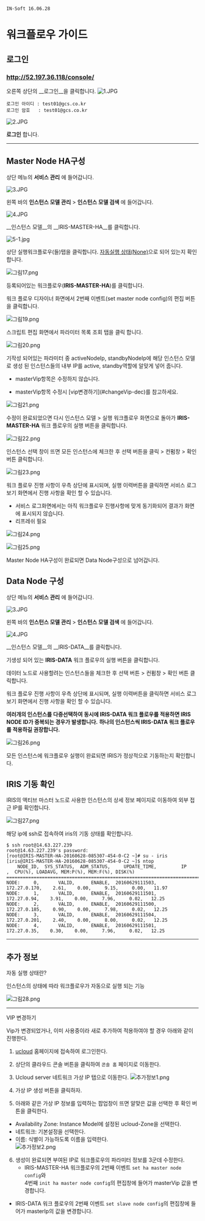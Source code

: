                                                                                                 IN-Soft 16.06.28
# 워크플로우 가이드

## 로그인
### http://52.197.36.118/console/
오른쪽 상단의 __로그인__을 클릭합니다.
![1.JPG](https://s3-ap-northeast-1.amazonaws.com/torchpad-production/wikis/1595/88fdkLARFyLgoGxVCU6z_1.JPG)
```
로그인 아이디 : test01@gcs.co.kr
로그인 암호   : test01@gcs.co.kr
```
![2.JPG](https://s3-ap-northeast-1.amazonaws.com/torchpad-production/wikis/1595/Z8ihXTqQNS1TmOABwsZ3_2.JPG)

__로그인__ 합니다.

---

## Master Node HA구성
상단 메뉴의 __서비스 관리__ 에 들어갑니다.

![3.JPG](https://s3-ap-northeast-1.amazonaws.com/torchpad-production/wikis/1595/GFNiAnclRNSTALHudXLG_3.JPG)

왼쪽 바의 __인스턴스 모델 관리__ > __인스턴스 모델 검색__ 에 들어갑니다.

![4.JPG](https://s3-ap-northeast-1.amazonaws.com/torchpad-production/wikis/1595/dhWslx7QWm9eW31lVHNT_4.JPG)

__인스턴스 모델__의 __IRIS-MASTER-HA__를 클릭합니다.

![5-1.jpg](https://s3-ap-northeast-1.amazonaws.com/torchpad-production/wikis/1595/PaIhe6XRomJwq0ZTpNFg_5-1.jpg)

상단 실행워크플로우(들)탭을 클릭합니다.
<a id="autoPlay" href="#autoPlay-dec">자동실행 상태(None)</a>으로 되어 있는지 확인합니다.

![그림17.png](https://s3-ap-northeast-1.amazonaws.com/torchpad-production/wikis/1595/7iiNKhYFRi6zUpkj3izO_%EA%B7%B8%EB%A6%BC17.png)

등록되어있는 워크플로우(__IRIS-MASTER-HA__)를 클릭합니다.

워크 플로우 디자이너 화면에서 2번째 이벤트(set master node config)의 편집 버튼을 클릭합니다.

![그림19.png](https://s3-ap-northeast-1.amazonaws.com/torchpad-production/wikis/1595/tWRtQmeFS88aZ22QkXGa_%EA%B7%B8%EB%A6%BC19.png)

스크립트 편집 화면에서 파라미터 목록 조회 탭을 클릭 합니다.

![그림20.png](https://s3-ap-northeast-1.amazonaws.com/torchpad-production/wikis/1595/L58VYUZ8Rb6FhP8j0dYL_%EA%B7%B8%EB%A6%BC20.png)

기작성 되어있는 파라미터 중 activeNodeIp, standbyNodeIp에 해당 인스턴스 모델로 생성 된 인스턴스들의 내부 IP를 active, standby역할에 알맞게 넣어 줍니다.
- masterVip항목은 수정하지 않습니다.
- <p id="changeVip">masterVip항목 수정시 [vip변경하기](#changeVip-dec)를 참고하세요.</p>

![그림21.png](https://s3-ap-northeast-1.amazonaws.com/torchpad-production/wikis/1595/mX73g2oTps0pvHTTMwwE_%EA%B7%B8%EB%A6%BC21.png)

수정이 완료되었으면 다시 인스턴스 모델 > 실행 워크플로우 화면으로 돌아가 __IRIS-MASTER-HA__ 워크 플로우의 실행 버튼을 클릭합니다.

![그림22.png](https://s3-ap-northeast-1.amazonaws.com/torchpad-production/wikis/1595/LN0D18tXSsmylbYbrCmp_%EA%B7%B8%EB%A6%BC22.png)

인스턴스 선택 창이 뜨면 모든 인스턴스에 체크한 후 선택 버튼을 클릭 > 컨펌창 > 확인 버튼 클릭합니다.

![그림23.png](https://s3-ap-northeast-1.amazonaws.com/torchpad-production/wikis/1595/s2AtC2lWQ2S0jMAPj03o_%EA%B7%B8%EB%A6%BC23.png)

워크 플로우 진행 사항이 우측 상단에 표시되며, 실행 이력버튼을 클릭하면 서비스 로그 보기 화면에서 진행 사항을 확인 할 수 있습니다.
- 서비스 로그화면에서는 아직 워크플로우 진행사항에 맞게 동기화되어 결과가 화면에 표시되지 않습니다.
- 리프레쉬 필요

![그림24.png](https://s3-ap-northeast-1.amazonaws.com/torchpad-production/wikis/1595/lffUi3G6T3GFqFfhhXGn_%EA%B7%B8%EB%A6%BC24.png)

![그림25.png](https://s3-ap-northeast-1.amazonaws.com/torchpad-production/wikis/1595/UrwnPGvlTluHQ1BBLvdO_%EA%B7%B8%EB%A6%BC25.png)

Master Node HA구성이 완료되면 Data Node구성으로 넘어갑니다.

## Data Node 구성

상단 메뉴의 __서비스 관리__ 에 들어갑니다.

![3.JPG](https://s3-ap-northeast-1.amazonaws.com/torchpad-production/wikis/1595/GFNiAnclRNSTALHudXLG_3.JPG)

왼쪽 바의 __인스턴스 모델 관리__ > __인스턴스 모델 검색__ 에 들어갑니다.

![4.JPG](https://s3-ap-northeast-1.amazonaws.com/torchpad-production/wikis/1595/dhWslx7QWm9eW31lVHNT_4.JPG)

__인스턴스 모델__의 __IRIS-DATA__를 클릭합니다.

기생성 되어 있는 __IRIS-DATA__ 워크 플로우의 실행 버튼을 클릭합니다.

데이터 노드로 사용할려는 인스턴스들을 체크한 후 선택 버튼 >  컨펌창  > 확인 버튼 클릭합니다.

워크 플로우 진행 사항이 우측 상단에 표시되며, 실행 이력버튼을 클릭하면 서비스 로그 보기 화면에서 진행 사항을 확인 할 수 있습니다.

**여러개의 인스턴스를 다중선택하여 동시에 IRIS-DATA 워크 플로우를 적용하면 IRIS NODE ID가 중복되는 경우가 발생합니다.**
**하나의 인스턴스씩  IRIS-DATA 워크 플로우를 적용하길 권장합니다.**

![그림26.png](https://s3-ap-northeast-1.amazonaws.com/torchpad-production/wikis/1595/Bn34VWnWQQSMX9clDOLl_%EA%B7%B8%EB%A6%BC26.png)



모든 인스턴스에 워크플로우 실행이 완료되면 IRIS가 정상적으로 기동하는지 확인합니다.

## IRIS 기동 확인 

IRIS의 액티브 마스터 노드로 사용한 인스턴스의 상세 정보 페이지로 이동하여 외부 접근 IP를 확인합니다.

![그림27.png](https://s3-ap-northeast-1.amazonaws.com/torchpad-production/wikis/1595/sgiNIpYSSwaAOk4ZY1lO_%EA%B7%B8%EB%A6%BC27.png)

해당 ip에 ssh로 접속하여 iris의 기동 상태를 확인합니다.

```
$ ssh root@14.63.227.239
root@14.63.227.239's password:
[root@IRIS-MASTER-HA-20160628-085307-454-0-C2 ~]# su - iris
[iris@IRIS-MASTER-HA-20160628-085307-454-0-C2 ~]$ ntop
    NODE_ID,  SYS_STATUS,  ADM_STATUS,     UPDATE_TIME,         IP     ,  CPU(%), LOADAVG, MEM:P(%), MEM:F(%), DISK(%)
=======================================================================================================================
NODE:     0,       VALID,      ENABLE,  20160629111503,    172.27.0.170,    2.61,    0.00,     9.15,     0.00,   11.97
NODE:     1,       VALID,      ENABLE,  20160629111501,     172.27.0.94,    3.91,    0.00,     7.96,     0.02,   12.25
NODE:     2,       VALID,      ENABLE,  20160629111500,    172.27.0.185,    0.90,    0.00,     7.98,     0.02,   12.25
NODE:     3,       VALID,      ENABLE,  20160629111504,    172.27.0.201,    2.40,    0.00,     8.00,     0.02,   12.25
NODE:     4,       VALID,      ENABLE,  20160629111501,     172.27.0.35,    0.30,    0.00,     7.96,     0.02,   12.25
```
---

## 추가 정보

<p id="autoPlay-dec"><a href="#autoPlay"> <i class="fa fa-undo" aria-hidden="true"></i> </a> 자동 실행 상태란?</p>
인스턴스의 상태에 따라 워크플로우가 자동으로 실행 되는 기능

![그림28.png](https://s3-ap-northeast-1.amazonaws.com/torchpad-production/wikis/1595/efUsgb5VSm6BlLRLF4Sq_%EA%B7%B8%EB%A6%BC28.png)

---

<p id="changeVip-dec"><a href=#changeVip> <i class="fa fa-undo" aria-hidden="true"></i> </a> VIP 변경하기</p>
Vip가 변경되었거나, 이미 사용중이라 새로 추가하여 적용하여야 할 경우 아래와 같이 진행한다.

1. [ucloud](https://ucloudbiz.olleh.com/) 홈페이지에 접속하여 로그인한다.
2. 상단의 클라우드 콘솔 버튼을 클릭하여 `콘솔 홈` 페이지로 이동한다.
3. Ucloud server <i class="fa fa-arrow-right" aria-hidden="true"></i> 네트워크 <i class="fa fa-arrow-right" aria-hidden="true"></i> 가상 IP 탭으로 이동한다.
![추가정보1.png](https://s3-ap-northeast-1.amazonaws.com/torchpad-production/wikis/1595/ntYRU3ysQhq1NUHzBM3R_%EC%B6%94%EA%B0%80%EC%A0%95%EB%B3%B41.png)

4. 가상 IP 생성 버튼을 클릭하자.
5. 아래와 같은 가상 IP 정보를 입력하는 팝업창이 뜨면 알맞은 값을 선택한 후 확인 버튼을 클릭한다.  
  - Availability Zone: Instance Model에 설정된 ucloud-Zone을 선택한다.
  - 네트워크: 기본설정을 선택한다.
  - 이름: 식별이 가능하도록 이름을 입력한다.  
![추가정보2.png](https://s3-ap-northeast-1.amazonaws.com/torchpad-production/wikis/1595/8z31y2qDRgiLLIwnnnjY_%EC%B6%94%EA%B0%80%EC%A0%95%EB%B3%B42.png)

6. 생성이 완료되면 부여된 IP로 워크플로우의 파라미터 정보를 3군데 수정한다.
	- IRIS-MASTER-HA 워크플로우의 2번째 이벤트 `set ha master node config`와   
  4번째 `init ha master node config`의 편집창에 들어가 masterVip 값을 변경합니다.
  - IRIS-DATA 워크 플로우의 2번째 이벤트 `set slave node config`의 편집창에 들어가 masterIp의 값을 변경합니다.

